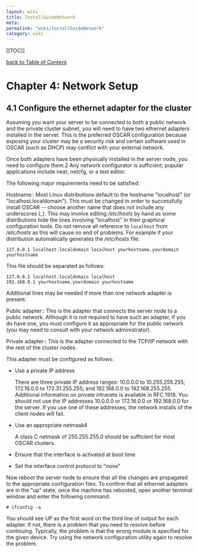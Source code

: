 ```yaml
---
layout: wiki
title: InstallGuideNetwork
meta: 
permalink: "wiki/InstallGuideNetwork"
category: wiki
---
```

<!-- Name: InstallGuideNetwork -->
<!-- Version: 2 -->
<!-- Author: valleegr -->

[[TOC]]

[back to Table of Content](InstallGuideDoc)

# Chapter 4: Network Setup

## <a name='nic'></a>4.1 Configure the ethernet adapter for the cluster

Assuming you want your server to be connected to both a public network and the private cluster subnet, you will need to have two ethernet adapters installed in the server. This is the preferred OSCAR configuration because exposing your cluster may be a security risk and certain software used in OSCAR (such as DHCP) may conflict with your external network.

Once both adapters have been physically installed in the server node, you need to configure them.2 Any network configurator is sufficient; popular applications include neat, netcfg, or a text editor.

The following major requirements need to be satisfied:

Hostname::
  Most Linux distributions default to the hostname "localhost" (or "localhost.localdomain"). This must be changed in order   to successfully install OSCAR -- choose another name that does not include any underscores (_). This may involve editing _/etc/hosts_ by hand as some distributions hide the lines involving "localhost" in their graphical configuration tools. Do not remove all reference to `localhost` from _/etc/hosts_ as this will cause no end of problems. For example if your distribution automatically generates the _/etc/hosts_ file:
  ```
127.0.0.1 localhost.localdomain localhost yourhostname.yourdomain yourhostname
  ```

  This file should be separated as follows:
  ```
127.0.0.1 localhost.localdomain localhost
192.168.0.1 yourhostname.yourdomain yourhostname
  ```

  Additional lines may be needed if more than one network adapter is present.

Public adapter::
  This is the adapter that connects the server node to a public network. Although it is not required to have such an adapter, if you do have one, you must configure it as appropriate for the public network (you may need to consult with your network administrator).

Private adapter::
  This is the adapter connected to the TCP/IP network with the rest of the cluster nodes.

  This adapter must be configured as follows:

   * Use a private IP address

     There are three private IP address ranges: 10.0.0.0 to 10.255.255.255; 172.16.0.0 to 172.31.255.255; and 192.168.0.0 to 192.168.255.255. Additional information on private intranets is available in RFC 1918. You should not use the IP addresses 10.0.0.0 or 172.16.0.0 or 192.168.0.0 for the server. If you use one of these addresses, the network installs of the client nodes will fail.

   * Use an appropriate netmask4

     A class C netmask of 255.255.255.0 should be sufficient for most OSCAR clusters.

   * Ensure that the interface is activated at boot time
   * Set the interface control protocol to "none"

  Now reboot the server node to ensure that all the changes are propagated to the appropriate configuration files. To confirm that all ethernet adapters are in the "up" state, once the machine has rebooted, open another terminal window and enter the following command:
  ```
# ifconfig -a
  ```

  You should see UP as the first word on the third line of output for each adapter. If not, there is a problem that you need to resolve before continuing. Typically, the problem is that the wrong module is specified for the given device. Try using the network configuration utility again to resolve the problem.
